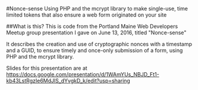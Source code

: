#Nonce-sense
Using PHP and the mcrypt library to make single-use, time limited tokens that also ensure a web form originated on your site

##What is this?
This is code from the Portland Maine Web Developers Meetup group presentation I gave on June 13, 2016, titled "Nonce-sense"

It describes the creation and use of cryptographic nonces with a timestamp and a GUID, to ensure timely and once-only submission of a form, using PHP and the mcrypt library.

Slides for this presentation are at https://docs.google.com/presentation/d/1WAmYUs_NBJD_Ft1-kb43LstRgzIe6MdJlS_dYvgkD_k/edit?usp=sharing
